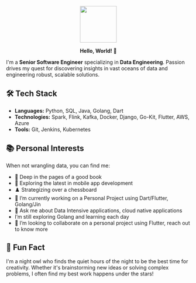 <div id="header" align="center">
  <img src="https://media.giphy.com/media/v1.Y2lkPTc5MGI3NjExOW1leHFvaWpzdDEzbWVxdzRtMXpmMXF3MXNna2hiMHJxdmo3bTFuMSZlcD12MV9pbnRlcm5hbF9naWZfYnlfaWQmY3Q9Zw/MdA16VIoXKKxNE8Stk/giphy.gif" width="100"/>
  <p><b> Hello, World! 👋</b></p>
</div>


I'm a **Senior Software Engineer** specializing in **Data Engineering**. Passion drives my quest for discovering insights in vast oceans of data and engineering robust, scalable solutions. 

## 🛠 Tech Stack
- **Languages:** Python, SQL, Java, Golang, Dart
- **Technologies:** Spark, Flink, Kafka, Docker, Django, Go-Kit, Flutter, AWS, Azure
- **Tools:** Git, Jenkins, Kubernetes

## 📚 Personal Interests
When not wrangling data, you can find me:
- 📖 Deep in the pages of a good book
- 📱 Exploring the latest in mobile app development
- ♟️ Strategizing over a chessboard
- 🔭 I’m currently working on a Personal Project using Dart/Flutter, Golang/Jin
- 💬 Ask me about Data Intensive applications, cloud native applications
- I’m still exploring Golang and learning each day
- 👯 I’m looking to collaborate on a personal project using Flutter, reach out to know more

## 🌟 Fun Fact
I'm a night owl who finds the quiet hours of the night to be the best time for creativity. Whether it's brainstorming new ideas or solving complex problems, I often find my best work happens under the stars!



